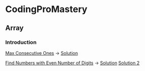 # CodingProMastery

## Array

### Introduction
[Max Consecutive Ones](https://classroom.udacity.com/courses/ud777)  -> [Solution](Arrays/maxConsecutiveOnes.cpp)

[Find Numbers with Even Number of Digits](https://leetcode.com/explore/learn/card/fun-with-arrays/521/introduction/3237/)  -> [Solution](Arrays/FindEvenNumberDigits.cpp)  [Solution 2](Arrays/FindEvenNumberDigits2.cpp)

### 